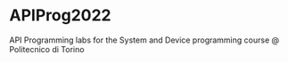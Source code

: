 # APIProg2022
API Programming labs for the System and Device programming course @ Politecnico di Torino
